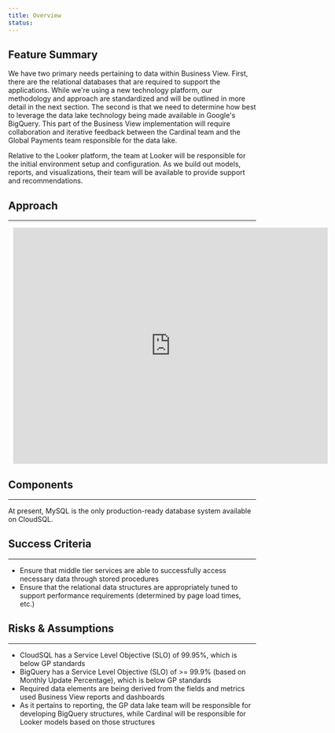 ```yaml
---
title: Overview
status:
---
```


## Feature Summary

We have two primary needs pertaining to data within Business View.  First, there are the relational databases that are required to support the applications.  While we're using a new technology platform, our methodology and approach are standardized and will be outlined in more detail in the next section.  The second is that we need to determine how best to leverage the data lake technology being made available in Google's BigQuery.  This part of the Business View implementation will require collaboration and iterative feedback between the Cardinal team and the Global Payments team responsible for the data lake.

Relative to the Looker platform, the team at Looker will be responsible for the initial environment setup and configuration.  As we build out models, reports, and visualizations, their team will be available to provide support and recommendations.

## Approach
<hr />

<div style="width: 640px; height: 480px; margin: 10px; position: relative;"><iframe allowfullscreen frameborder="0" style="width:640px; height:480px" src="https://www.lucidchart.com/documents/embeddedchart/3556a628-fda8-49e9-ab76-9909ac1e99fb" id="_dfYeCAd2C2V"></iframe></div>

## Components
<hr />

At present, MySQL is the only production-ready database system available on CloudSQL.

## Success Criteria
<hr />

- Ensure that middle tier services are able to successfully access necessary data through stored procedures
- Ensure that the relational data structures are appropriately tuned to support performance requirements (determined by page load times, etc.)

## Risks & Assumptions
<hr />

- CloudSQL has a Service Level Objective (SLO) of 99.95%, which is below GP standards
- BigQuery has a Service Level Objective (SLO) of >= 99.9% (based on Monthly Update Percentage), which is below GP standards
- Required data elements are being derived from the fields and metrics used Business View reports and dashboards
- As it pertains to reporting, the GP data lake team will be responsible for developing BigQuery structures, while Cardinal will be responsible for Looker models based on those structures
